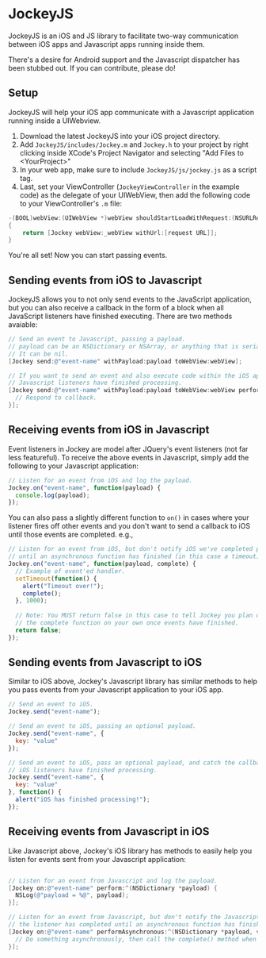 JockeyJS
========

JockeyJS is an iOS and JS library to facilitate two-way communication between iOS apps and Javascript apps running inside them. 

There's a desire for Android support and the Javascript dispatcher has been stubbed out. If you can contribute, please do!

Setup
-----

JockeyJS will help your iOS app communicate with a Javascript application running inside a UIWebview.

1. Download the latest JockeyJS into your iOS project directory.
1. Add `JockeyJS/includes/Jockey.m` and `Jockey.h` to your project by right clicking inside XCode's Project Navigator and selecting "Add Files to \<YourProject\>"
1. In your web app, make sure to include `JockeyJS/js/jockey.js` as a script tag. 
1. Last, set your ViewController (`JockeyViewController` in the example code) as the delegate of your UIWebView, then add the following code to your ViewController's `.m` file:
   
```objective-c
-(BOOL)webView:(UIWebView *)webView shouldStartLoadWithRequest:(NSURLRequest *)request navigationType:(UIWebViewNavigationType)navigationType
{
	return [Jockey webView:_webView withUrl:[request URL]];
}
```

You're all set! Now you can start passing events. 

Sending events from iOS to Javascript
-------------------------------------
JockeyJS allows you to not only send events to the JavaScript application, but you can also receive a callback in the form of a block when all JavaScript listeners have finished executing. There are two methods avaiable:

```objective-c
// Send an event to Javascript, passing a payload. 
// payload can be an NSDictionary or NSArray, or anything that is serializable to JSON.
// It can be nil.
[Jockey send:@"event-name" withPayload:payload toWebView:webView];

// If you want to send an event and also execute code within the iOS app when all
// Javascript listeners have finished processing. 
[Jockey send:@"event-name" withPayload:payload toWebView:webView perform:^{
  // Respond to callback.
}];
```

Receiving events from iOS in Javascript
---------------------------------------
Event listeners in Jockey are model after JQuery's event listeners (not far less featureful). To receive the above events in Javascript, simply add the following to your Javascript application:

```javascript
// Listen for an event from iOS and log the payload.
Jockey.on("event-name", function(payload) {
  console.log(payload);
});
```

You can also pass a slightly different function to `on()` in cases where your listener fires off other events and you don't want to send a callback to iOS until those events are completed. e.g.,

```javascript
// Listen for an event from iOS, but don't notify iOS we've completed processing
// until an asynchronous function has finished (in this case a timeout).
Jockey.on("event-name", function(payload, complete) {
  // Example of event'ed handler.
  setTimeout(function() {
    alert("Timeout over!");
    complete();
  }, 1000);
  
  // Note: You MUST return false in this case to tell Jockey you plan on calling
  // the complete function on your own once events have finished.
  return false;
});
```

Sending events from Javascript to iOS
-------------------------------------
Similar to iOS above, Jockey's Javascript library has similar methods to help you pass events from your Javascript application to your iOS app.

```javascript
// Send an event to iOS.
Jockey.send("event-name");

// Send an event to iOS, passing an optional payload. 
Jockey.send("event-name", {
  key: "value"
});

// Send an event to iOS, pass an optional payload, and catch the callback when all the 
// iOS listeners have finished processing.
Jockey.send("event-name", {
  key: "value"
}, function() {
  alert("iOS has finished processing!");
});
```

Receiving events from Javascript in iOS
---------------------------------------
Like Javascript above, Jockey's iOS library has methods to easily help you listen for events sent from your Javascript application:

```objective-c

// Listen for an event from Javascript and log the payload.
[Jockey on:@"event-name" perform:^(NSDictionary *payload) {
  NSLog(@"payload = %@", payload);
}];

// Listen for an event from Javascript, but don't notify the Javascript that 
// the listener has completed until an asynchronous function has finished.
[Jockey on:@"event-name" performAsynchronous:^(NSDictionary *payload, void (^complete)()) {
  // Do something asynchronously, then call the complete() method when finished.
}];
```


